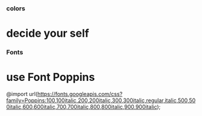### colors

# decide your self


### Fonts

# use Font Poppins

@import url(https://fonts.googleapis.com/css?family=Poppins:100,100italic,200,200italic,300,300italic,regular,italic,500,500italic,600,600italic,700,700italic,800,800italic,900,900italic);
